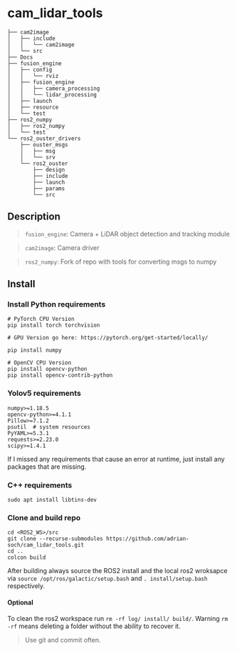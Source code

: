 # cam_lidar_tools

```
├── cam2image
│   ├── include
│   │   └── cam2image
│   └── src
├── Docs
├── fusion_engine
│   ├── config
│   │   └── rviz
│   ├── fusion_engine
│   │   ├── camera_processing
│   │   └── lidar_processing
│   ├── launch
│   ├── resource
│   └── test
├── ros2_numpy
│   ├── ros2_numpy
│   └── test
└── ros2_ouster_drivers
    ├── ouster_msgs
    │   ├── msg
    │   └── srv
    └── ros2_ouster
        ├── design
        ├── include
        ├── launch
        ├── params
        └── src

```
<!---
tree -d -L 3 -I __pycache__
--->

## Description
> `fusion_engine`: Camera + LiDAR object detection and tracking module

> `cam2image`: Camera driver

> `ros2_numpy`: Fork of repo with tools for converting msgs to numpy

## Install

### Install Python requirements
```
# PyTorch CPU Version
pip install torch torchvision

# GPU Version go here: https://pytorch.org/get-started/locally/

pip install numpy

# OpenCV CPU Version
pip install opencv-python
pip install opencv-contrib-python
```

### Yolov5 requirements
```
numpy>=1.18.5
opencv-python>=4.1.1
Pillow>=7.1.2
psutil  # system resources
PyYAML>=5.3.1
requests>=2.23.0
scipy>=1.4.1
```

If I missed any requirements that cause an error at runtime, just install any packages that are missing.

### C++ requirements

```
sudo apt install libtins-dev
```
### Clone and build repo

```
cd <ROS2_WS>/src
git clone --recurse-submodules https://github.com/adrian-soch/cam_lidar_tools.git
cd ..
colcon build
```
After building always source the ROS2 install and the local ros2 wroksapce via `source /opt/ros/galactic/setup.bash` and `. install/setup.bash` respectively.

#### Optional
To clean the ros2 workspace run `rm -rf log/ install/ build/`. Warning `rm -rf` means deleting a folder without the ability to recover it.

> Use git and commit often.
